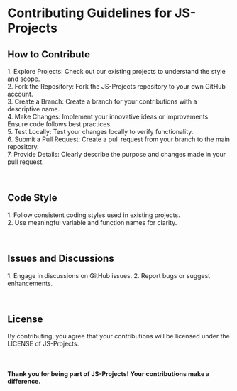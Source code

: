 <h1>Contributing Guidelines for JS-Projects</h1>

<h2>How to Contribute</h2>
<p>1. Explore Projects: Check out our existing projects to understand the style and scope.<br>
2. Fork the Repository: Fork the JS-Projects repository to your own GitHub account.<br>
3. Create a Branch: Create a branch for your contributions with a descriptive name.<br>
4. Make Changes: Implement your innovative ideas or improvements. Ensure code follows best practices.<br>
5. Test Locally: Test your changes locally to verify functionality.<br>
6. Submit a Pull Request: Create a pull request from your branch to the main repository.<br>
7. Provide Details: Clearly describe the purpose and changes made in your pull request.</p><br>
<h2>Code Style</h2>
<p>1. Follow consistent coding styles used in existing projects.<br>
2. Use meaningful variable and function names for clarity.</p><br>
<h2>Issues and Discussions</h2>
<p>1. Engage in discussions on GitHub issues.
2. Report bugs or suggest enhancements.</p><br>
<h2>License</h2>
<p>By contributing, you agree that your contributions will be licensed under the LICENSE of JS-Projects.</p><br>

<h4>Thank you for being part of JS-Projects! Your contributions make a difference.</h4>
